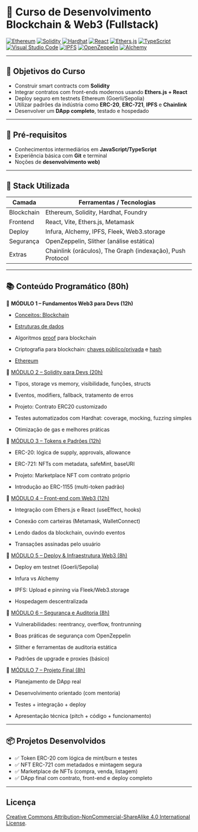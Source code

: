 # 🔗 Curso de Desenvolvimento Blockchain & Web3 (Fullstack)

[![Ethereum](https://img.shields.io/badge/Ethereum-3C3C3D?style=plastic&logo=ethereum&logoColor=white)](https://ethereum.org) [![Solidity](https://img.shields.io/badge/Solidity-363636?style=plastic&logo=solidity&logoColor=white)](https://soliditylang.org) [![Hardhat](https://img.shields.io/badge/Hardhat-f5de19?style=plastic&logo=nodedotjs&logoColor=black)](https://hardhat.org) [![React](https://img.shields.io/badge/React-20232A?style=plastic&logo=react&logoColor=61DAFB)](https://reactjs.org) [![Ethers.js](https://img.shields.io/badge/Ethers.js-purple?style=plastic)](https://docs.ethers.org) [![TypeScript](https://img.shields.io/badge/TypeScript-3178C6?style=plastic&logo=typescript&logoColor=white)](https://www.typescriptlang.org)
[![Visual Studio Code](https://img.shields.io/badge/VS%20Code-007ACC?style=plastic&logo=visual-studio-code&logoColor=white)](https://code.visualstudio.com) [![IPFS](https://img.shields.io/badge/IPFS-65C2CB?style=plastic&logo=ipfs&logoColor=white)](https://ipfs.tech) [![OpenZeppelin](https://img.shields.io/badge/OpenZeppelin-4E5EE4?style=plastic&logo=openzeppelin&logoColor=white)](https://docs.openzeppelin.com) [![Alchemy](https://img.shields.io/badge/Alchemy-000000?style=plastic&logo=alchemy&logoColor=blue)](https://www.alchemy.com)


---

## 📌 Objetivos do Curso

- Construir smart contracts com **Solidity**
- Integrar contratos com front-ends modernos usando **Ethers.js + React**
- Deploy seguro em testnets Ethereum (Goerli/Sepolia)
- Utilizar padrões da indústria como **ERC-20**, **ERC-721**, **IPFS** e **Chainlink**
- Desenvolver um **DApp completo**, testado e hospedado

---

## 🧠 Pré-requisitos

- Conhecimentos intermediários em **JavaScript/TypeScript**
- Experiência básica com **Git** e terminal
- Noções de **desenvolvimento web)**

---

## 🧰 Stack Utilizada

| Camada       | Ferramentas / Tecnologias                                            |
|--------------|----------------------------------------------------------------------|
| Blockchain   | Ethereum, Solidity, Hardhat, Foundry                                 |
| Frontend     | React, Vite, Ethers.js, Metamask                                     |
| Deploy       | Infura, Alchemy, IPFS, Fleek, Web3.storage                           |
| Segurança    | OpenZeppelin, Slither (análise estática)                             |
| Extras       | Chainlink (oráculos), The Graph (indexação), Push Protocol           |

---

## 📚 Conteúdo Programático (80h)

🔹 **MÓDULO 1 – Fundamentos Web3 para Devs (12h)**

- [Conceitos: Blockchain](/fundamentos/README.md)

- [Estruturas de dados](/fundamentos/estruturadados/README.md)

- Algoritmos [proof](/fundamentos/proof/README.md) para blockchain

- Criptografia para blockchain: [chaves público/privada](/fundamentos/chaves/README.md) e [hash](/fundamentos/hash/README.md)

- [Ethereum](/fundamentos/Ethereum/README.md)

🔹 [MÓDULO 2 – Solidity para Devs (20h)](../blockchain/solidity/)

- Tipos, storage vs memory, visibilidade, funções, structs

- Eventos, modifiers, fallback, tratamento de erros

- Projeto: Contrato ERC20 customizado

- Testes automatizados com Hardhat: coverage, mocking, fuzzing simples

- Otimização de gas e melhores práticas

🔹 [MÓDULO 3 – Tokens e Padrões (12h)](../blockchain/tokens/)

- ERC-20: lógica de supply, approvals, allowance

- ERC-721: NFTs com metadata, safeMint, baseURI

- Projeto: Marketplace NFT com contrato próprio

- Introdução ao ERC-1155 (multi-token padrão)

🔹 [MÓDULO 4 – Front-end com Web3 (12h)](../blockchain/frontednweb3/)

- Integração com Ethers.js e React (useEffect, hooks)

- Conexão com carteiras (Metamask, WalletConnect)

- Lendo dados da blockchain, ouvindo eventos

- Transações assinadas pelo usuário

🔹 [MÓDULO 5 – Deploy & Infraestrutura Web3 (8h)](../blockchain/deploy/)

- Deploy em testnet (Goerli/Sepolia)

- Infura vs Alchemy

- IPFS: Upload e pinning via Fleek/Web3.storage

- Hospedagem descentralizada

🔹 [MÓDULO 6 – Segurança e Auditoria (8h)](../blockchain/security/)

- Vulnerabilidades: reentrancy, overflow, frontrunning

- Boas práticas de segurança com OpenZeppelin

- Slither e ferramentas de auditoria estática

- Padrões de upgrade e proxies (básico)

🔹 [MÓDULO 7 – Projeto Final (8h)](../blockchain/proejtofinal/)

- Planejamento de DApp real

- Desenvolvimento orientado (com mentoria)

- Testes + integração + deploy

- Apresentação técnica (pitch + código + funcionamento)

---

## 📦 Projetos Desenvolvidos

- ✅ Token ERC-20 com lógica de mint/burn e testes
- ✅ NFT ERC-721 com metadados e mintagem segura
- ✅ Marketplace de NFTs (compra, venda, listagem)
- ✅ DApp final com contrato, front-end e deploy completo

---

## Licença

[Creative Commons Attribution-NonCommercial-ShareAlike 4.0 International License](LICENSE).
